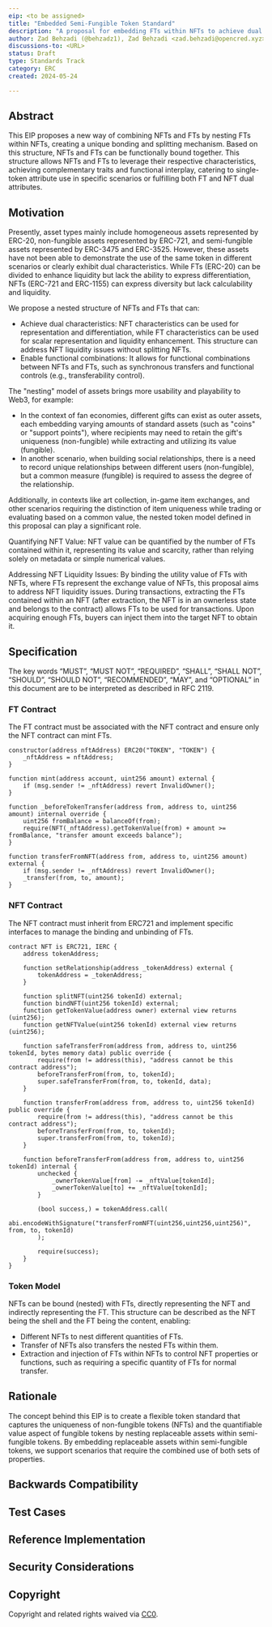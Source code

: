```yaml
---
eip: <to be assigned>
title: "Embedded Semi-Fungible Token Standard"
description: "A proposal for embedding FTs within NFTs to achieve dual characteristics and functional interplay."
author: Zad Behzadi (@behzadz1), Zad Behzadi <zad.behzadi@opencred.xyz>
discussions-to: <URL>
status: Draft
type: Standards Track
category: ERC
created: 2024-05-24

---
```


## Abstract
This EIP proposes a new way of combining NFTs and FTs by nesting FTs within NFTs, creating a unique bonding and splitting mechanism. Based on this structure, NFTs and FTs can be functionally bound together. This structure allows NFTs and FTs to leverage their respective characteristics, achieving complementary traits and functional interplay, catering to single-token attribute use in specific scenarios or fulfilling both FT and NFT dual attributes.

## Motivation
Presently, asset types mainly include homogeneous assets represented by ERC-20, non-fungible assets represented by ERC-721, and semi-fungible assets represented by ERC-3475 and ERC-3525. However, these assets have not been able to demonstrate the use of the same token in different scenarios or clearly exhibit dual characteristics. While FTs (ERC-20) can be divided to enhance liquidity but lack the ability to express differentiation, NFTs (ERC-721 and ERC-1155) can express diversity but lack calculability and liquidity.

We propose a nested structure of NFTs and FTs that can:
- Achieve dual characteristics: NFT characteristics can be used for representation and differentiation, while FT characteristics can be used for scalar representation and liquidity enhancement. This structure can address NFT liquidity issues without splitting NFTs.
- Enable functional combinations: It allows for functional combinations between NFTs and FTs, such as synchronous transfers and functional controls (e.g., transferability control).

The "nesting" model of assets brings more usability and playability to Web3, for example:
- In the context of fan economies, different gifts can exist as outer assets, each embedding varying amounts of standard assets (such as "coins" or "support points"), where recipients may need to retain the gift's uniqueness (non-fungible) while extracting and utilizing its value (fungible).
- In another scenario, when building social relationships, there is a need to record unique relationships between different users (non-fungible), but a common measure (fungible) is required to assess the degree of the relationship.

Additionally, in contexts like art collection, in-game item exchanges, and other scenarios requiring the distinction of item uniqueness while trading or evaluating based on a common value, the nested token model defined in this proposal can play a significant role.

Quantifying NFT Value:
NFT value can be quantified by the number of FTs contained within it, representing its value and scarcity, rather than relying solely on metadata or simple numerical values.

Addressing NFT Liquidity Issues:
By binding the utility value of FTs with NFTs, where FTs represent the exchange value of NFTs, this proposal aims to address NFT liquidity issues. During transactions, extracting the FTs contained within an NFT (after extraction, the NFT is in an ownerless state and belongs to the contract) allows FTs to be used for transactions. Upon acquiring enough FTs, buyers can inject them into the target NFT to obtain it.

## Specification
The key words “MUST”, “MUST NOT”, “REQUIRED”, “SHALL”, “SHALL NOT”, “SHOULD”, “SHOULD NOT”, “RECOMMENDED”, “MAY”, and “OPTIONAL” in this document are to be interpreted as described in RFC 2119.

### FT Contract
The FT contract must be associated with the NFT contract and ensure only the NFT contract can mint FTs.

```solidity
constructor(address nftAddress) ERC20("TOKEN", "TOKEN") {
    _nftAddress = nftAddress;
}

function mint(address account, uint256 amount) external {
    if (msg.sender != _nftAddress) revert InvalidOwner();
}

function _beforeTokenTransfer(address from, address to, uint256 amount) internal override {
    uint256 fromBalance = balanceOf(from);
    require(NFT(_nftAddress).getTokenValue(from) + amount >= fromBalance, "transfer amount exceeds balance");
}

function transferFromNFT(address from, address to, uint256 amount) external {
    if (msg.sender != _nftAddress) revert InvalidOwner();
    _transfer(from, to, amount);
}
```

### NFT Contract
The NFT contract must inherit from ERC721 and implement specific interfaces to manage the binding and unbinding of FTs.

```solidity
contract NFT is ERC721, IERC {
    address tokenAddress;

    function setRelationship(address _tokenAddress) external {
        tokenAddress = _tokenAddress;
    }

    function splitNFT(uint256 tokenId) external;
    function bindNFT(uint256 tokenId) external;
    function getTokenValue(address owner) external view returns (uint256);
    function getNFTValue(uint256 tokenId) external view returns (uint256);

    function safeTransferFrom(address from, address to, uint256 tokenId, bytes memory data) public override {
        require(from != address(this), "address cannot be this contract address");
        beforeTransferFrom(from, to, tokenId);
        super.safeTransferFrom(from, to, tokenId, data);
    }

    function transferFrom(address from, address to, uint256 tokenId) public override {
        require(from != address(this), "address cannot be this contract address");
        beforeTransferFrom(from, to, tokenId);
        super.transferFrom(from, to, tokenId);
    }

    function beforeTransferFrom(address from, address to, uint256 tokenId) internal {
        unchecked {
            _ownerTokenValue[from] -= _nftValue[tokenId];
            _ownerTokenValue[to] += _nftValue[tokenId];
        }

        (bool success,) = tokenAddress.call(
            abi.encodeWithSignature("transferFromNFT(uint256,uint256,uint256)", from, to, tokenId)
        );

        require(success);
    }
}
```

### Token Model
NFTs can be bound (nested) with FTs, directly representing the NFT and indirectly representing the FT. This structure can be described as the NFT being the shell and the FT being the content, enabling:
- Different NFTs to nest different quantities of FTs.
- Transfer of NFTs also transfers the nested FTs within them.
- Extraction and injection of FTs within NFTs to control NFT properties or functions, such as requiring a specific quantity of FTs for normal transfer.

## Rationale
The concept behind this EIP is to create a flexible token standard that captures the uniqueness of non-fungible tokens (NFTs) and the quantifiable value aspect of fungible tokens by nesting replaceable assets within semi-fungible tokens. By embedding replaceable assets within semi-fungible tokens, we support scenarios that require the combined use of both sets of properties.

## Backwards Compatibility

## Test Cases

## Reference Implementation

## Security Considerations

## Copyright
Copyright and related rights waived via [CC0](../LICENSE.md).

